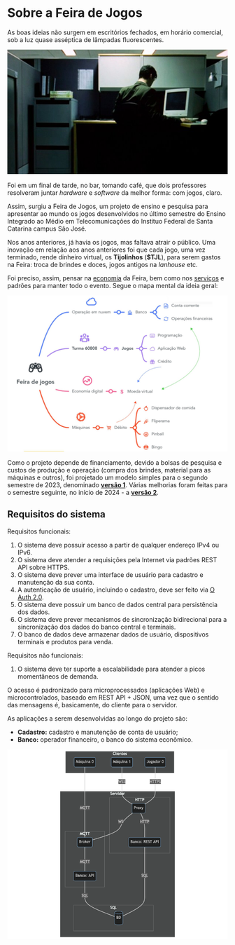 # Sobre a Feira de Jogos

As boas ideias não surgem em escritórios fechados, em horário comercial, sob a luz quase asséptica de lâmpadas fluorescentes.

![Matrix](imagens/matrix.jpeg)

Foi em um final de tarde, no bar, tomando café, que dois professores resolveram juntar *hardware* e *software* da melhor forma: com jogos, claro.

Assim, surgiu a Feira de Jogos, um projeto de ensino e pesquisa para apresentar ao mundo os jogos desenvolvidos no último semestre do Ensino Integrado ao Médio em Telecomunicações do Instituo Federal de Santa Catarina campus São José.

Nos anos anteriores, já havia os jogos, mas faltava  atrair o público. Uma inovação em relação aos anos anteriores foi que cada jogo, uma vez terminado, rende dinheiro virtual, os **Tijolinhos** (**$TJL**), para serem gastos na Feira: troca de brindes e doces, jogos antigos na *lanhouse* etc.

Foi preciso, assim, pensar na [economia](economia.md) da Feira, bem como nos [serviços](serviços.md) e padrões para manter todo o evento. Segue o mapa mental da ideia geral:

![Diagrama do funcionamento da feira](infografico.jpg)

Como o projeto depende de financiamento, devido a bolsas de pesquisa e custos de produção e operação (compra dos brindes, material para as máquinas e outros), foi projetado um modelo simples para o segundo semestre de 2023, denominado [**versão 1**](v1.md). Várias melhorias foram feitas para o semestre seguinte, no início de 2024 - a [**versão 2**](v2.md).


## Requisitos do sistema

Requisitos funcionais:

1. O sistema deve possuir acesso a partir de qualquer endereço IPv4 ou IPv6.
1. O sistema deve atender a requisições pela Internet via padrões REST API sobre HTTPS.
1. O sistema deve prever uma interface de usuário para cadastro e manutenção da sua conta.
1. A autenticação de usuário, incluindo o cadastro, deve ser feito via [O Auth 2.0](https://oauth.net/2/).
1. O sistema deve possuir um banco de dados central para persistência dos dados.
1. O sistema deve prever mecanismos de sincronização bidirecional para a sincronização dos dados do banco central e terminais.
1. O banco de dados deve armazenar dados de usuário, dispositivos terminais e produtos para venda.

Requisitos não funcionais:

1. O sistema deve ter suporte a escalabilidade para atender a picos momentâneos de demanda.

O acesso é padronizado para microprocessados (aplicações Web) e microcontrolados, baseado em REST API + JSON, uma vez que o sentido das mensagens é, basicamente, do cliente para o servidor.

As aplicações a serem desenvolvidas ao longo do projeto são:
- **Cadastro:** cadastro e manutenção de conta de usuário;
- **Banco:** operador financeiro, o banco do sistema econômico.

![Diagrama de blocos dos serviços e seus protocolos](imagens/mermaid-diagram.png)
